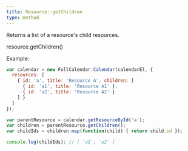 ```yaml
---
title: Resource::getChildren
type: method
---
```


Returns a list of a resource's child resources.

<div class='spec' markdown='1'>
resource.getChildren()
</div>

Example:

```js
var calendar = new FullCalendar.Calendar(calendarEl, {
  resources: [
    { id: 'a', title: 'Resource A', children: [
      { id: 'a1', title: 'Resource A1' },
      { id: 'a2', title: 'Resource A2' }
    ] }
  ]
});

var parentResource = calendar.getResourceById('a');
var children = parentResource.getChildren();
var childIds = children.map(function(child) { return child.id });

console.log(childIds); // [ 'a1', 'a2' ]
```
